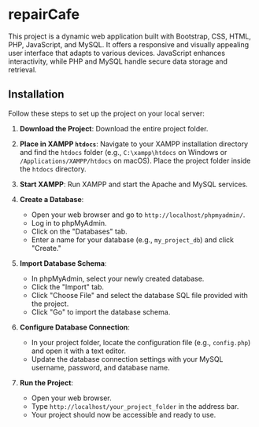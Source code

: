 # repairCafe
This project is a dynamic web application built with Bootstrap, CSS, HTML, PHP, JavaScript, and MySQL. It offers a responsive and visually appealing user interface that adapts to various devices. JavaScript enhances interactivity, while PHP and MySQL handle secure data storage and retrieval. 

## Installation

Follow these steps to set up the project on your local server:

1. **Download the Project**: Download the entire project folder.

2. **Place in XAMPP `htdocs`**: Navigate to your XAMPP installation directory and find the `htdocs` folder (e.g., `C:\xampp\htdocs` on Windows or `/Applications/XAMPP/htdocs` on macOS). Place the project folder inside the `htdocs` directory.

3. **Start XAMPP**: Run XAMPP and start the Apache and MySQL services.

4. **Create a Database**:
   - Open your web browser and go to `http://localhost/phpmyadmin/`.
   - Log in to phpMyAdmin.
   - Click on the "Databases" tab.
   - Enter a name for your database (e.g., `my_project_db`) and click "Create."

5. **Import Database Schema**:
   - In phpMyAdmin, select your newly created database.
   - Click the "Import" tab.
   - Click "Choose File" and select the database SQL file provided with the project.
   - Click "Go" to import the database schema.

6. **Configure Database Connection**:
   - In your project folder, locate the configuration file (e.g., `config.php`) and open it with a text editor.
   - Update the database connection settings with your MySQL username, password, and database name.

7. **Run the Project**:
   - Open your web browser.
   - Type `http://localhost/your_project_folder` in the address bar.
   - Your project should now be accessible and ready to use.

